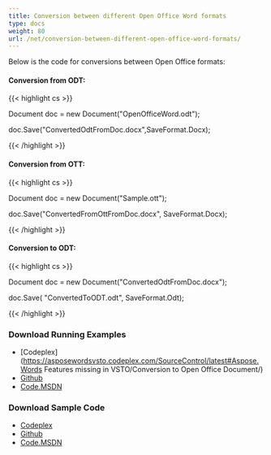 ```yaml
---
title: Conversion between different Open Office Word formats
type: docs
weight: 80
url: /net/conversion-between-different-open-office-word-formats/
---
```


Below is the code for conversions between Open Office formats:
#### **Conversion from ODT:**
{{< highlight cs >}}

  Document doc = new Document("OpenOfficeWord.odt");

 doc.Save("ConvertedOdtFromDoc.docx",SaveFormat.Docx);

{{< /highlight >}}
#### **Conversion from OTT:**
{{< highlight cs >}}

  Document doc = new Document("Sample.ott");

 doc.Save("ConvertedFromOttFromDoc.docx", SaveFormat.Docx);

{{< /highlight >}}
#### **Conversion to ODT:**
{{< highlight cs >}}

  Document doc = new Document("ConvertedOdtFromDoc.docx");

 doc.Save( "ConvertedToODT.odt", SaveFormat.Odt);

{{< /highlight >}}
### **Download Running Examples**
- [Codeplex](https://asposewordsvsto.codeplex.com/SourceControl/latest#Aspose.Words Features missing in VSTO/Conversion to Open Office Document/)
- [Github](https://github.com/aspose-words/Aspose.Words-for-.NET/tree/master/Plugins/Aspose.Words%20Vs%20VSTO%20Word/Aspose.Words%20Features%20missing%20in%20VSTO/Conversion%20to%20Open%20Office%20Document)
- [Code.MSDN](https://code.msdn.microsoft.com/AsposeWords-Features-bfd6167c/view/SourceCode#content)
### **Download Sample Code**
- [Codeplex](https://asposewordsvsto.codeplex.com/releases/view/619474)
- [Github](https://github.com/aspose-words/Aspose.Words-for-.NET/releases/tag/MissingFeaturesofVSTOv1.1)
- [Code.MSDN](https://code.msdn.microsoft.com/AsposeWords-Features-bfd6167c#content)
